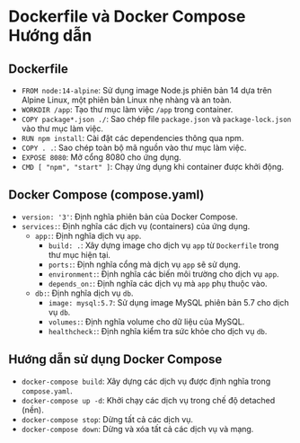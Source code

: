 # Dockerfile và Docker Compose Hướng dẫn

## Dockerfile

- `FROM node:14-alpine`: Sử dụng image Node.js phiên bản 14 dựa trên Alpine Linux, một phiên bản Linux nhẹ nhàng và an toàn.
- `WORKDIR /app`: Tạo thư mục làm việc `/app` trong container.
- `COPY package*.json ./`: Sao chép file `package.json` và `package-lock.json` vào thư mục làm việc.
- `RUN npm install`: Cài đặt các dependencies thông qua npm.
- `COPY . .`: Sao chép toàn bộ mã nguồn vào thư mục làm việc.
- `EXPOSE 8080`: Mở cổng 8080 cho ứng dụng.
- `CMD [ "npm", "start" ]`: Chạy ứng dụng khi container được khởi động.

## Docker Compose (compose.yaml)

- `version: '3'`: Định nghĩa phiên bản của Docker Compose.
- `services:`: Định nghĩa các dịch vụ (containers) của ứng dụng.
    - `app:`: Định nghĩa dịch vụ `app`.
        - `build: .`: Xây dựng image cho dịch vụ `app` từ `Dockerfile` trong thư mục hiện tại.
        - `ports:`: Định nghĩa cổng mà dịch vụ `app` sẽ sử dụng.
        - `environment:`: Định nghĩa các biến môi trường cho dịch vụ `app`.
        - `depends_on:`: Định nghĩa các dịch vụ mà `app` phụ thuộc vào.
    - `db:`: Định nghĩa dịch vụ `db`.
        - `image: mysql:5.7`: Sử dụng image MySQL phiên bản 5.7 cho dịch vụ `db`.
        - `volumes:`: Định nghĩa volume cho dữ liệu của MySQL.
        - `healthcheck:`: Định nghĩa kiểm tra sức khỏe cho dịch vụ `db`.

## Hướng dẫn sử dụng Docker Compose

- `docker-compose build`: Xây dựng các dịch vụ được định nghĩa trong `compose.yaml`.
- `docker-compose up -d`: Khởi chạy các dịch vụ trong chế độ detached (nền).
- `docker-compose stop`: Dừng tất cả các dịch vụ.
- `docker-compose down`: Dừng và xóa tất cả các dịch vụ và mạng.